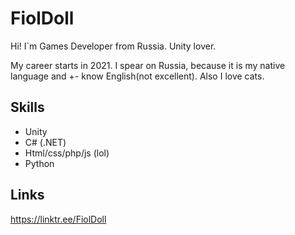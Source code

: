 
# FiolDoll
Hi! I`m Games Developer from Russia. Unity lover.

My career starts in 2021. I spear on Russia, because it is my native language and +- know English(not excellent). Also I love cats.


## Skills

- Unity
- C# (.NET)
- Html/css/php/js (lol)
- Python
## Links
https://linktr.ee/FiolDoll

